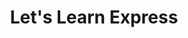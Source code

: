 ---
type: part
title: Let's Learn Express
template: express
mainCommand: ['nodemon app.js', 'Running node']
---